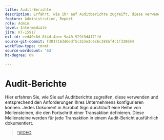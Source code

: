 ```yaml
---
title: Audit-Berichte
description: Erfahrt, wie ihr auf Auditberichte zugreift, diese verwendet und konfiguriert, um sie auf die Anforderungen eures Unternehmens abzustimmen
feature: Administration, Report
role: Admin
level: Intermediate
jira: KT-15917
exl-id: eed40c8d-8f4d-4bee-9a40-929f8d4171fd
source-git-commit: f3017163d6edf5c2b3e3c6c6c388bf4c1f338084
workflow-type: tm+mt
source-wordcount: '63'
ht-degree: 0%

---
```


# Audit-Berichte

Hier erfahren Sie, wie Sie auf Auditberichte zugreifen, diese verwenden und entsprechend den Anforderungen Ihres Unternehmens konfigurieren können. Jedes Dokument in Acrobat Sign durchläuft eine Reihe von Meilensteinen, die den Fortschritt einer Transaktion definieren. Diese Meilensteine werden für jede Transaktion in einem Audit-Bericht ausführlich dokumentiert.

>[!VIDEO](https://video.tv.adobe.com/v/3432661?quality=12&learn=on&hidetitle=true)

